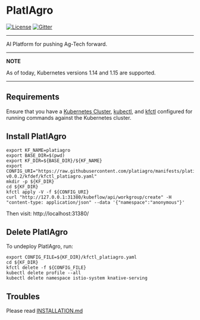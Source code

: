# PlatIAgro

[![License](https://img.shields.io/badge/License-Apache%202.0-blue.svg)](https://opensource.org/licenses/Apache-2.0)
[![Gitter](https://badges.gitter.im/platiagro/community.svg)](https://gitter.im/platiagro/community?utm_source=badge&utm_medium=badge&utm_campaign=pr-badge)

----

AI Platform for pushing Ag-Tech forward.

---
**NOTE**

As of today, Kubernetes versions 1.14 and 1.15 are supported.

---

## Requirements

Ensure that you have a [Kubernetes Cluster](https://kubernetes.io/docs/setup/), [kubectl](https://kubernetes.io/docs/tasks/tools/install-kubectl/#install-kubectl), and [kfctl](https://www.kubeflow.org/docs/started/getting-started/#installing-command-line-tools) configured for running commands against the Kubernetes cluster.

## Install PlatIAgro

```shell
export KF_NAME=platiagro
export BASE_DIR=$(pwd)
export KF_DIR=${BASE_DIR}/${KF_NAME}
export CONFIG_URI="https://raw.githubusercontent.com/platiagro/manifests/platiagro-v0.0.2/kfdef/kfctl_platiagro.yaml"
mkdir -p ${KF_DIR}
cd ${KF_DIR}
kfctl apply -V -f ${CONFIG_URI}
curl "http://127.0.0.1:31380/kubeflow/api/workgroup/create" -H "content-type: application/json" --data '{"namespace":"anonymous"}'
```

Then visit: http://localhost:31380/

## Delete PlatIAgro

To undeploy PlatIAgro, run:

```shell
export CONFIG_FILE=${KF_DIR}/kfctl_platiagro.yaml
cd ${KF_DIR}
kfctl delete -f ${CONFIG_FILE}
kubectl delete profile --all
kubectl delete namespace istio-system knative-serving
```

## Troubles

Please read [INSTALLATION.md](https://github.com/platiagro/platiagro/blob/master/INSTALLATION.md)
